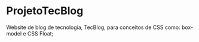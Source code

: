 # ProjetoTecBlog
Website de blog de tecnologia, TecBlog, para conceitos de CSS como: box-model e CSS Float;
